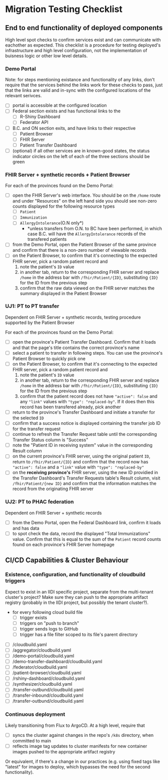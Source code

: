 # Migration Testing Checklist

## End to end functionality of deployed components

High level spot checks to confirm services exist and can communicate with eachother as expected. This checklist is a procedure for testing deployed's infrastructure and high level configuration, not the implementation of buisness logic or other low level details.

### Demo Portal

Note: for steps mentioning existance and functionality of any links, don't require that the services behind the links work for these checks to pass, just that the links are valid and in-sync with the configured locations of the relevant serivces.

- [ ] portal is accessible at the configured location
- [ ] Federal section exists and has functional links to the
  - [ ] R-Shiny Dashboard
  - [ ] Federator API
- [ ] B.C. and ON section exits, and have links to their respective
  - [ ] Patient Browser
  - [ ] FHIR Server
  - [ ] Patient Transfer Dashboard
- [ ] (optional) if all other services are in known-good states, the status indicator circles on the left of each of the three sections should be green

### FHIR Server + synthetic records + Patient Browser

For each of the provinces found on the Demo Portal:

- [ ] open the FHIR Server's web interface. You should be on the `/home` route and under "Resources" on the left hand side you should see non-zero counts displayed for the following resource types
  - [ ] `Patient`
  - [ ] `Immunization`
  - [ ] `AllergyIntolerance`(O.N only\*)
    - \*unless transfers from O.N. to BC have been performed, in which case B.C. will have the `AllergyIntolerance` records of the transfered patients
- [ ] from the Demo Portal, open the Patient Browser of the same province and confirm that there is a non-zero number of viewable records
- [ ] on the Patient Browser, to confirm that it's connecting to the expected FHIR server, pick a random patient record and
  1. note the patient's `ID` value
  2. in another tab, return to the corresponding FHIR server and replace `/home` in the address bar with `/fhir/Patient/{ID}`, substituting `{ID}` for the ID from the previous step
  3. confirm that the raw data viewed on the FHIR server matches the summary displayed in the Patient Browser

### UJ1: PT to PT transfer

Dependent on FHIR Server + synthetic records, testing procedure supported by the Patient Browser

For each of the provinces found on the Demo Portal:

- [ ] open the province's Patient Transfer Dashboard. Confirm that it loads and that the page's title contains the correct province's name
- [ ] select a patient to transfer in following steps. You can use the province's Patient Browser to quickly pick one
- [ ] on the Patient Browser, to confirm that it's connecting to the expected FHIR server, pick a random patient record and
  1. note the patient's `ID` value
  2. in another tab, return to the corresponding FHIR server and replace `/home` in the address bar with `/fhir/Patient/{ID}`, substituting `{ID}` for the ID from the previous step
  3. confirm that the patient record does not have `"active": false` and any `"link"` values with `"type": "replaced-by"`. If it does then this record has been transfered already, pick another
- [ ] return to the province's Transfer Dashboard and initiate a transfer for the selected `ID`
- [ ] confirm that a success notice is displayed containing the transfer job ID for the transfer request
- [ ] continue to refresh the Transfer Request table until the corresponding Transfer Status column is "Success"
- [ ] note the "Patient ID in receiving system" value in the corresponding Result column
- [ ] on the current province's FHIR server, using the original patient `ID`, return to `/fhir/Patient/{ID}` and confirm that the record now has `"active": false` and a `"link"` value with `"type": "replaced-by"`
- [ ] on the **receiving province's** FHIR server, using the new ID providied in the Transfer Dashboard's Transfer Requests table's Result column, visit `/fhir/Patient/{new ID}` and confirm that the information matches the record from the originating FHIR server

### UJ2: PT to PHAC federation

Dependent on FHIR Server + synthetic records

- [ ] from the Demo Portal, open the Federal Dashboard link, confirm it loads and has data
- [ ] to spot check the data, record the displayed "Total Immunizations" value. Confirm that this is equal to the sum of the `Patient` record counts found on each province's FHIR Server homepage

## CI/CD Capabilities & Cluster Behaviour

### Existence, configuration, and functionality of cloudbuild triggers

Expect to exist in an IIDI specific project, separate from the multi-tenant cluster's project? Make sure they can push to the appropriate artifact registry (probably in the IIDI project, but possibly the tenant cluster?).

- for every following cloud build file
  - [ ] trigger exists
  - [ ] triggers on "push to branch"
  - [ ] trigger sends logs to GitHub
  - [ ] trigger has a file filter scoped to its file's parent directory
- [ ] /cloudbuild.yaml
- [ ] /aggregator/cloudbuild.yaml
- [ ] /demo-portal/cloudbuild.yaml
- [ ] /demo-transfer-dashboard/cloudbuild.yaml
- [ ] /federator/cloudbuild.yaml
- [ ] /patient-browser/cloudbuild.yaml
- [ ] /rshiny-dashboard/cloudbuild.yaml
- [ ] /synthesizer/cloudbuild.yaml
- [ ] /transfer-outbund/cloudbuild.yaml
- [ ] /transfer-inbound/cloudbuild.yaml
- [ ] /transfer-outbund/cloudbuild.yaml

### Continuous deployment

Likely transitioning from Flux to ArgoCD. At a high level, require that

- [ ] syncs the cluster against changes in the repo's `/k8s` directory, when committed to main
- [ ] reflects image tag updates to cluster manifests for new container images pushed to the appropriate artifact registry

Or equivalent, if there's a change in our practices (e.g. using fixed tags like "latest" for images to deploy, which bypasses the need for the second functionality).
